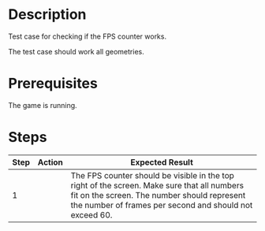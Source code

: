 # Description
Test case for checking if the FPS counter works.

The test case should work all geometries.

# Prerequisites
The game is running. 

# Steps
| Step | Action | Expected Result |
| -------- | -------- | -------- |
| 1 |  | The FPS counter should be visible in the top right of the screen. Make sure that all numbers fit on the screen. The number should represent the number of frames per second and should not exceed 60. |
